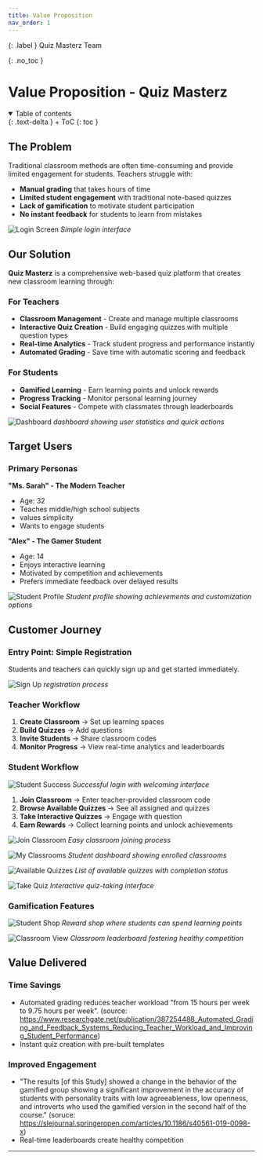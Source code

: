 ```yaml
---
title: Value Proposition
nav_order: 1
---
```


{: .label }
Quiz Masterz Team

{: .no_toc }
# Value Proposition - Quiz Masterz

<details open markdown="block">
{: .text-delta }
<summary>Table of contents</summary>
+ ToC
{: toc }
</details>

## The Problem

Traditional classroom methods are often time-consuming and provide limited engagement for students. Teachers struggle with:
- **Manual grading** that takes hours of time
- **Limited student engagement** with traditional note-based quizzes
- **Lack of gamification** to motivate student participation
- **No instant feedback** for students to learn from mistakes

![Login Screen](assets/images/Login%20Screen.PNG)
*Simple login interface*

## Our Solution

**Quiz Masterz** is a comprehensive web-based quiz platform that creates new classroom learning through:

###  **For Teachers**
- **Classroom Management** - Create and manage multiple classrooms
- **Interactive Quiz Creation** - Build engaging quizzes with multiple question types
- **Real-time Analytics** - Track student progress and performance instantly
- **Automated Grading** - Save time with automatic scoring and feedback

### **For Students**
- **Gamified Learning** - Earn learning points and unlock rewards
- **Progress Tracking** - Monitor personal learning journey
- **Social Features** - Compete with classmates through leaderboards

![Dashboard](assets/images/Dashboard%20WF.PNG)
*dashboard showing user statistics and quick actions*

## Target Users

### Primary Personas

**"Ms. Sarah" - The Modern Teacher**
- Age: 32
- Teaches middle/high school subjects
- values simplicity
- Wants to engage students 

**"Alex" - The Gamer Student**
- Age: 14
- Enjoys interactive learning
- Motivated by competition and achievements
- Prefers immediate feedback over delayed results

![Student Profile](assets/images/Student%20Profile%20Student.PNG)
*Student profile showing achievements and customization options*

## Customer Journey

### **Entry Point: Simple Registration**
Students and teachers can quickly sign up and get started immediately.

![Sign Up](assets/images/Sign%20up%20form.PNG)
*registration process*

### **Teacher Workflow**

1. **Create Classroom** → Set up learning spaces
2. **Build Quizzes** → Add questions 
3. **Invite Students** → Share classroom codes 
4. **Monitor Progress** → View real-time analytics and leaderboards

### **Student Workflow**

![Student Success](assets/images/Student%20logged%20in%20successfully.PNG)
*Successful login with welcoming interface*

1. **Join Classroom** → Enter teacher-provided classroom code
2. **Browse Available Quizzes** → See all assigned and quizzes
3. **Take Interactive Quizzes** → Engage with  question
4. **Earn Rewards** → Collect learning points and unlock achievements

![Join Classroom](assets/images/join%20classroom%20student.PNG)
*Easy classroom joining process*

![My Classrooms](assets/images/My%20classrooms%20Student.PNG)
*Student dashboard showing enrolled classrooms*

![Available Quizzes](assets/images/Available%20Quizzes%20Student.PNG)
*List of available quizzes with completion status*

![Take Quiz](assets/images/Take%20Quiz%20Student.PNG)
*Interactive quiz-taking interface*

### **Gamification Features**

![Student Shop](assets/images/Student%20Shop%20student.PNG)
*Reward shop where students can spend learning points*

![Classroom View](assets/images/Classroom%20Student.PNG)
*Classroom leaderboard fostering healthy competition*

## Value Delivered

### **Time Savings**
- Automated grading reduces teacher workload "from 15 hours per week to 9.75 hours per week".
(source: https://www.researchgate.net/publication/387254488_Automated_Grading_and_Feedback_Systems_Reducing_Teacher_Workload_and_Improving_Student_Performance)
- Instant quiz creation with pre-built templates

### **Improved Engagement** 
- "The results [of this Study] showed a change in the behavior of the gamified group showing a significant improvement in the accuracy of students with personality traits with low agreeableness, low openness, and introverts who used the gamified version in the second half of the course." (soruce: https://slejournal.springeropen.com/articles/10.1186/s40561-019-0098-x) 
- Real-time leaderboards create healthy competition


---
